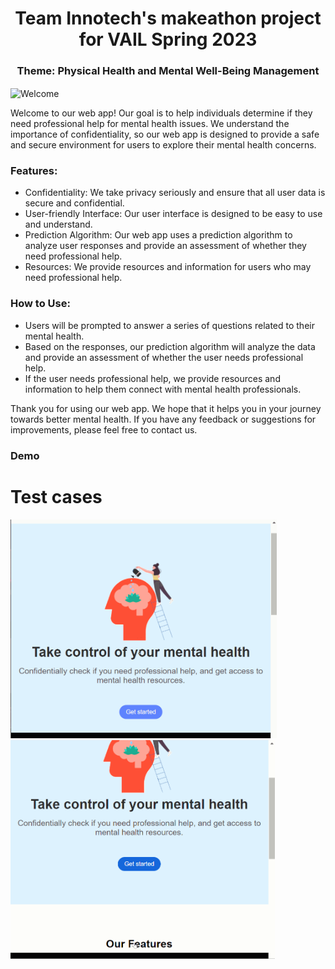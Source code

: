 <h1 align="center">Team Innotech's makeathon project for VAIL Spring 2023 </h1>
<h3 align="center">Theme: Physical Health and Mental Well-Being Management</h3>

<img align="center" src="https://media.giphy.com/media/xT9IgG50Fb7Mi0prBC/giphy.gif" alt="Welcome">


Welcome to our web app! Our goal is to help individuals determine if they need professional help for mental health issues. We understand the importance of confidentiality, so our web app is designed to provide a safe and secure environment for users to explore their mental health concerns.

### Features:

* Confidentiality: We take privacy seriously and ensure that all user data is secure and confidential.
* User-friendly Interface: Our user interface is designed to be easy to use and understand.
* Prediction Algorithm: Our web app uses a prediction algorithm to analyze user responses and provide an assessment of whether they need professional help.
* Resources: We provide resources and information for users who may need professional help.

### How to Use:

* Users will be prompted to answer a series of questions related to their mental health.
* Based on the responses, our prediction algorithm will analyze the data and provide an assessment of whether the user needs professional help.
* If the user needs professional help, we provide resources and information to help them connect with mental health professionals.


Thank you for using our web app. We hope that it helps you in your journey towards better mental health. If you have any feedback or suggestions for improvements, please feel free to contact us.

### Demo

# Test cases
<img src='MLyes.gif' title='Video Walkthrough' width='' alt='Video Walkthrough' width="70" height="350" /><img src='MLno.gif' title='Video Walkthrough' width='' alt='Video Walkthrough' width="70" height="350" />
